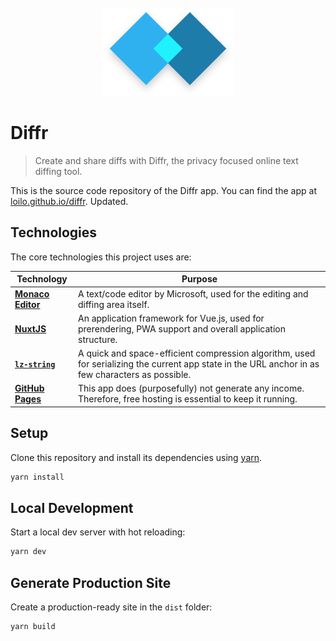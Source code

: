 <div align="center">
  <br>
  <br>
  <img src="logo.png" alt="The Diffr logo: two slightly overlapping diamond shapes" width="210" height="140">

  <br>
</div>

# Diffr

> Create and share diffs with Diffr, the privacy focused online text diffing tool.

This is the source code repository of the Diffr app. You can find the app at [loilo.github.io/diffr](https://loilo.github.io/diffr/).
Updated.

## Technologies

The core technologies this project uses are:

<!-- prettier-ignore -->
Technology | Purpose
-|-
**[Monaco Editor](https://microsoft.github.io/monaco-editor/)** | A text/code editor by Microsoft, used for the editing and diffing area itself.
**[NuxtJS](https://nuxtjs.org/)** | An application framework for Vue.js, used for prerendering, PWA support and overall application structure.
**[`lz-string`](https://www.npmjs.com/package/lz-string)** | A quick and space-efficient compression algorithm, used for serializing the current app state in the URL anchor in as few characters as possible.
**[GitHub Pages](https://pages.github.com/)** | This app does (purposefully) not generate any income. Therefore, free hosting is essential to keep it running.

## Setup

Clone this repository and install its dependencies using [yarn](https://yarnpkg.com/).

```bash
yarn install
```

## Local Development

Start a local dev server with hot reloading:

```bash
yarn dev
```

## Generate Production Site

Create a production-ready site in the `dist` folder:

```
yarn build
```
